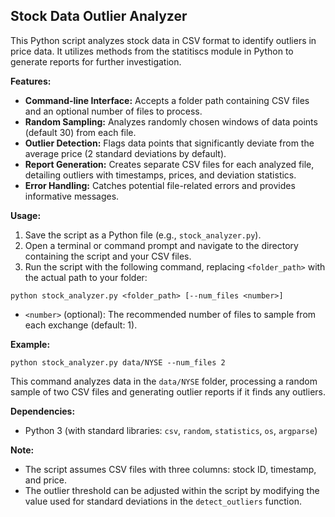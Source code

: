 
## Stock Data Outlier Analyzer

This Python script analyzes stock data in CSV format to identify outliers in price data. It utilizes methods from the statitiscs module in Python to generate  reports for further investigation.

**Features:**

- **Command-line Interface:** Accepts a folder path containing CSV files and an optional number of files to process.
- **Random Sampling:** Analyzes randomly chosen windows of data points (default 30) from each file.
- **Outlier Detection:** Flags data points that significantly deviate from the average price (2 standard deviations by default).
- **Report Generation:** Creates separate CSV files for each analyzed file, detailing outliers with timestamps, prices, and deviation statistics.
- **Error Handling:** Catches potential file-related errors and provides informative messages.

**Usage:**

1. Save the script as a Python file (e.g., `stock_analyzer.py`).
2. Open a terminal or command prompt and navigate to the directory containing the script and your CSV files.
3. Run the script with the following command, replacing `<folder_path>` with the actual path to your folder:

```
python stock_analyzer.py <folder_path> [--num_files <number>]
```

- `<number>` (optional): The recommended number of files to sample from each exchange (default: 1).

**Example:**

```
python stock_analyzer.py data/NYSE --num_files 2
```

This command analyzes data in the `data/NYSE` folder, processing a random sample of two CSV files and generating outlier reports if it finds any outliers.

**Dependencies:**

- Python 3 (with standard libraries: `csv`, `random`, `statistics`, `os`, `argparse`)

**Note:**

- The script assumes CSV files with three columns: stock ID, timestamp, and price.
- The outlier threshold can be adjusted within the script by modifying the value used for standard deviations in the `detect_outliers` function.
